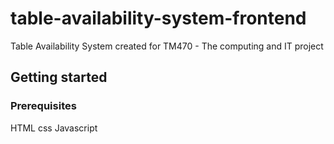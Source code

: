 # table-availability-system-frontend
Table Availability System created for TM470 - The computing and IT project

## Getting started

### Prerequisites
HTML
css
Javascript

